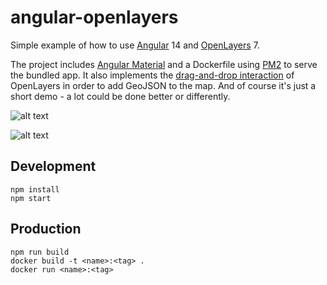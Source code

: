 # angular-openlayers

Simple example of how to use [Angular](https://angular.io/) 14 and [OpenLayers](https://openlayers.org/) 7.

The project includes [Angular Material](https://material.angular.io/) and a Dockerfile
using [PM2](https://pm2.keymetrics.io/) to serve the bundled app. It also implements
the [drag-and-drop interaction](https://openlayers.org/en/latest/examples/drag-and-drop.html) of OpenLayers in order to
add GeoJSON to the map. And of course it's just a short demo - a lot could be done better or differently.

![alt text](https://raw.githubusercontent.com/pzaenger/angular-openlayers/master/preview-1.png)

![alt text](https://raw.githubusercontent.com/pzaenger/angular-openlayers/master/preview-2.png)

## Development

```
npm install
npm start
```

## Production

```
npm run build
docker build -t <name>:<tag> .
docker run <name>:<tag>
```
